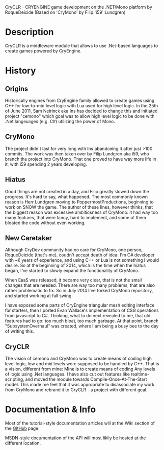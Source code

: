 CryCLR - CRYENGINE game development on the .NET/Mono platform
	by RoqueDeicide (Based on 'CryMono' by Filip 'i59' Lundgren)

# Description
CryCLR is a middleware module that allows to use .Net-based languages to create games powered by CryEngine.
# History
## Origins
Historically engines from CryEngine family allowed to create games using C++ for low-to-mid level logic with Lua used for high level logic. In the 25th of June 2011, Sam Neirinck aka Ins has decided to change this and initiated project "cemono" which goal was to allow high level logic to be done with .Net langeuages (e.g. C#) utilizing the power of Mono.
## CryMono
The project didn't last for very long with Ins abandoning it after just &gt;100 commits. The work was then taken over by Filip Lundgren aka i59, who branch the project into CryMono. That one proved to have way more life in it, with i59 spending 2 years developing.
## Hiatus
Good things are not created in a day, and Filip greatly slowed down the progress. It's hard to say, what happened. The most commonly known reason is Herr Lundgren moving to PoppermostProductions, beginning to work on SNOW the game. The author of these lines, however thinks, that the biggest reason was excessive ambitiosness of CryMono: it had way too many features, that were fancy, hard to implement, and some of them bloated the code without even working.
## New Caretaker
Although CryDev community had no care for CryMono, one person, RoqueDeicide (that's me), coudn't accept death of idea. I'm C# developer with ~6 years of experience, and using C++ or Lua is not something I would desire. So at the beginning of 2014, which is the time when the hiatus began, I've started to slowly expand the functionality of CryMono.

When EaaS was released, it became very clear, that is not the small changes that are needed. There are way too many problems, that are also rather problematic to fix. So in July 2014 I've forked CryMono repository, and started working at full swing.

I have exposed some parts of CryEngine triangular mesh editing interface for starters, then I ported Evan Wallace's implementation of CSG operations from javascript to C#. Thinking, what to do next revealed to me, that old features had to go: too much bloat, too much garbage. At that point, branch "SubsystemOverhaul" was created, where I am being a busy bee to the day of writing this.
## CryCLR
The vision of cemono and CryMono was to create means of coding high level logic, low and mid levels were supposed to be handled by C++. That is a vision, different from mine: Mine is to create means of coding Any levels of logic using .Net languages. I have also cut out features like realtime-scripting, and moved the module towards Compile-Once-At-The-Start model. This made me feel that it was appropriate to disassociate my work from CryMono and rebrand it to CryCLR - a project with different goal.
# Documentation & Info
Most of the tutorial-style documentation articles will at the Wiki section of the <a href="https://github.com/RoqueDeicide/CryCLR/">GitHub</a> page.

MSDN-style documentation of the API will most likily be hosted at the different location.
